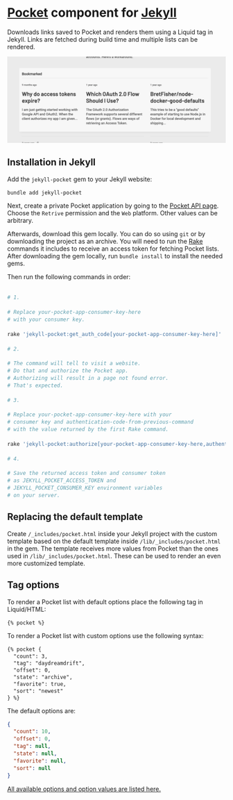 # [Pocket][1] component for [Jekyll][2]

Downloads links saved to Pocket and renders them using a Liquid tag in Jekyll. Links are fetched during build time and multiple lists can be rendered.

!["Screenshot of jekyll-pocket listing Pocket links"](./README_assets/screenshot.png)

## Installation in Jekyll

Add the `jekyll-pocket` gem to your Jekyll website:

```shell
bundle add jekyll-pocket
```

Next, create a private Pocket application by going to the [Pocket API page][4]. Choose the `Retrive` permission and the `Web` platform. Other values can be arbitrary.

Afterwards, download this gem locally. You can do so using `git` or by downloading the project as an archive. You will need to run the [Rake][5] commands it includes to receive an access token for fetching Pocket lists. After downloading the gem locally, run `bundle install` to install the needed gems.

Then run the following commands in order:

```zsh

# 1. 

# Replace your-pocket-app-consumer-key-here
# with your consumer key.

rake 'jekyll-pocket:get_auth_code[your-pocket-app-consumer-key-here]'

# 2.

# The command will tell to visit a website.
# Do that and authorize the Pocket app.
# Authorizing will result in a page not found error.
# That's expected.

# 3.

# Replace your-pocket-app-consumer-key-here with your
# consumer key and authentication-code-from-previous-command
# with the value returned by the first Rake command.

rake 'jekyll-pocket:authorize[your-pocket-app-consumer-key-here,authentication-code-from-previous-command]'

# 4.

# Save the returned access token and consumer token
# as JEKYLL_POCKET_ACCESS_TOKEN and
# JEKYLL_POCKET_CONSUMER_KEY environment variables
# on your server.
```

## Replacing the default template

Create `/_includes/pocket.html` inside your Jekyll project with the custom template based on the default template inside `/lib/_includes/pocket.html` in the gem. The template receives more values from Pocket than the ones used in `/lib/_includes/pocket.html`. These can be used to render an even more customized template.

## Tag options

To render a Pocket list with default options place the following tag in Liquid/HTML:

```
{% pocket %}
```

To render a Pocket list with custom options use the following syntax:

```
{% pocket {
  "count": 3,
  "tag": "daydreamdrift",
  "offset": 0,
  "state": "archive",
  "favorite": true,
  "sort": "newest"
} %}
```

The default options are:

```json
{
  "count": 10,
  "offset": 0,
  "tag": null,
  "state": null,
  "favorite": null,
  "sort": null
}
```

[All available options and option values are listed here.][3]

[1]: https://getpocket.com/
[2]: https://jekyllrb.com/
[3]: https://getpocket.com/developer/docs/v3/retrieve
[4]: https://getpocket.com/developer
[5]: https://ruby.github.io/rake/